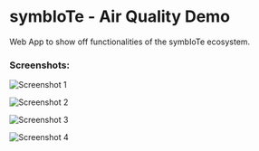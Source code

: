 symbIoTe - Air Quality Demo
========

Web App to show off functionalities of the symbIoTe ecosystem.

### Screenshots:

![Screenshot 1](http://i.imgur.com/sGoxIiP.png)

![Screenshot 2](http://i.imgur.com/YzJKHbX.png)

![Screenshot 3](http://i.imgur.com/eJ1My02.png)

![Screenshot 4](http://i.imgur.com/dB7lrzl.png)
